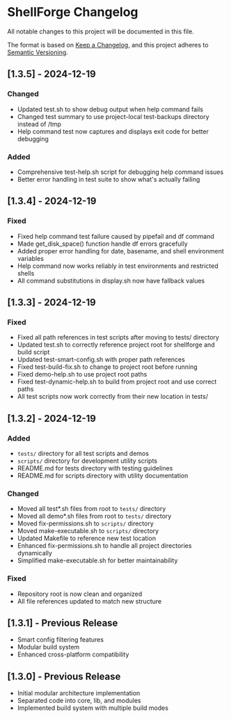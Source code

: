# ShellForge Changelog

All notable changes to this project will be documented in this file.

The format is based on [Keep a Changelog](https://keepachangelog.com/en/1.0.0/),
and this project adheres to [Semantic Versioning](https://semver.org/spec/v2.0.0.html).

## [1.3.5] - 2024-12-19

### Changed
- Updated test.sh to show debug output when help command fails
- Changed test summary to use project-local test-backups directory instead of /tmp
- Help command test now captures and displays exit code for better debugging

### Added  
- Comprehensive test-help.sh script for debugging help command issues
- Better error handling in test suite to show what's actually failing

## [1.3.4] - 2024-12-19

### Fixed
- Fixed help command test failure caused by pipefail and df command
- Made get_disk_space() function handle df errors gracefully
- Added proper error handling for date, basename, and shell environment variables
- Help command now works reliably in test environments and restricted shells
- All command substitutions in display.sh now have fallback values

## [1.3.3] - 2024-12-19

### Fixed
- Fixed all path references in test scripts after moving to tests/ directory
- Updated test.sh to correctly reference project root for shellforge and build script
- Updated test-smart-config.sh with proper path references
- Fixed test-build-fix.sh to change to project root before running
- Fixed demo-help.sh to use project root paths
- Fixed test-dynamic-help.sh to build from project root and use correct paths
- All test scripts now work correctly from their new location in tests/

## [1.3.2] - 2024-12-19

### Added
- `tests/` directory for all test scripts and demos
- `scripts/` directory for development utility scripts
- README.md for tests directory with testing guidelines
- README.md for scripts directory with utility documentation

### Changed
- Moved all test*.sh files from root to `tests/` directory
- Moved all demo*.sh files from root to `tests/` directory
- Moved fix-permissions.sh to `scripts/` directory
- Moved make-executable.sh to `scripts/` directory
- Updated Makefile to reference new test location
- Enhanced fix-permissions.sh to handle all project directories dynamically
- Simplified make-executable.sh for better maintainability

### Fixed
- Repository root is now clean and organized
- All file references updated to match new structure

## [1.3.1] - Previous Release
- Smart config filtering features
- Modular build system
- Enhanced cross-platform compatibility

## [1.3.0] - Previous Release
- Initial modular architecture implementation
- Separated code into core, lib, and modules
- Implemented build system with multiple build modes
